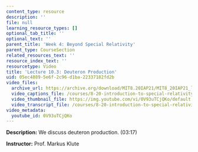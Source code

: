 ```yaml
---
content_type: resource
description: ''
file: null
learning_resource_types: []
optional_tab_title: ''
optional_text: ''
parent_title: 'Week 4: Beyond Special Relativity'
parent_type: CourseSection
related_resources_text: ''
resource_index_text: ''
resourcetype: Video
title: 'Lecture 10.3: Deuteron Production'
uid: 05ec4889-5e6f-2c96-d1ba-22337182fd2b
video_files:
  archive_url: https://archive.org/download/MIT8.20IAP21/MIT8_20IAP21_lec10-3_300k.mp4
  video_captions_file: /courses/8-20-introduction-to-special-relativity-january-iap-2021/780bbb35cd9052d59797b922d594d71f_0V93uTCjQKo.vtt
  video_thumbnail_file: https://img.youtube.com/vi/0V93uTCjQKo/default.jpg
  video_transcript_file: /courses/8-20-introduction-to-special-relativity-january-iap-2021/5acde074f1c929ae8256c1ae02fd0c00_0V93uTCjQKo.pdf
video_metadata:
  youtube_id: 0V93uTCjQKo
---
```


**Description:** We discuss deuteron production. (03:17)

**Instructor:** Prof. Markus Klute